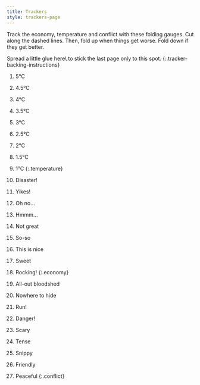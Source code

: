 ```yaml
---
title: Trackers
style: trackers-page
---
```


<div class="tracker-instructions" markdown="1">

Track the economy, temperature and conflict with these folding gauges. Cut along the dashed lines. Then, fold up when things get worse. Fold&nbsp;down if they get better.

</div>


<div class="tracker-backing" markdown="1">

Spread a little glue here\\
to stick the last page only to this spot.
{:.tracker-backing-instructions}

1. 5°C
2. 4.5°C
3. 4°C
4. 3.5°C
5. 3°C
6. 2.5°C
7. 2°C
8. 1.5°C
9. 1°C
{:.temperature}

1. Disaster!
2. Yikes!
3. Oh no…
4. Hmmm…
5. Not great
6. So-so
7. This is nice
8. Sweet
9. Rocking!
{:.economy}

1. All-out bloodshed
2. Nowhere to hide
3. Run!
4. Danger!
5. Scary
6. Tense
7. Snippy
8. Friendly
9. Peaceful
{:.conflict}

</div>
